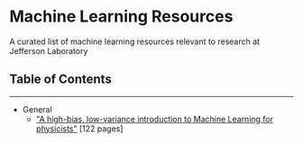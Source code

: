 # Machine Learning Resources
A curated list of machine learning resources relevant to research at Jefferson Laboratory

## Table of Contents
---
- General
  * ["A high-bias, low-variance introduction to Machine Learning for physicists"](https://arxiv.org/abs/1803.08823) [122 pages]

